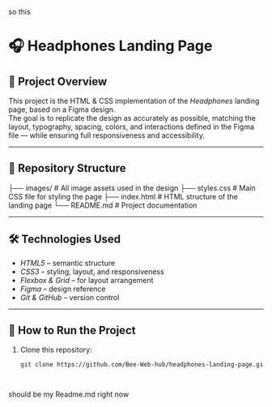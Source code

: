 so this

# 🎧 Headphones Landing Page

## 📌 Project Overview
This project is the HTML & CSS implementation of the *Headphones* landing page, based on a Figma design.  
The goal is to replicate the design as accurately as possible, matching the layout, typography, spacing, colors, and interactions defined in the Figma file — while ensuring full responsiveness and accessibility.

---

## 📂 Repository Structure


├── images/            # All image assets used in the design
├── styles.css         # Main CSS file for styling the page
├── index.html         # HTML structure of the landing page
└── README.md          # Project documentation


---

## 🛠 Technologies Used
- *HTML5* – semantic structure
- *CSS3* – styling, layout, and responsiveness
- *Flexbox & Grid* – for layout arrangement
- *Figma* – design reference
- *Git & GitHub* – version control

---

## 🚀 How to Run the Project
1. Clone this repository:
   ```bash
   git clone https://github.com/Bee-Web-hub/headphones-landing-page.git




should be my Readme.md right now
